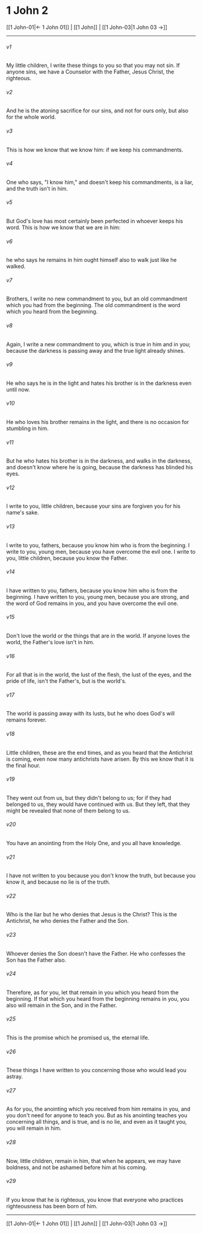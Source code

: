 # 1 John 2

[[1 John-01|← 1 John 01]] | [[1 John]] | [[1 John-03|1 John 03 →]]
***



###### v1 
My little children, I write these things to you so that you may not sin. If anyone sins, we have a Counselor with the Father, Jesus Christ, the righteous. 

###### v2 
And he is the atoning sacrifice for our sins, and not for ours only, but also for the whole world. 

###### v3 
This is how we know that we know him: if we keep his commandments. 

###### v4 
One who says, "I know him," and doesn't keep his commandments, is a liar, and the truth isn't in him. 

###### v5 
But God's love has most certainly been perfected in whoever keeps his word. This is how we know that we are in him: 

###### v6 
he who says he remains in him ought himself also to walk just like he walked. 

###### v7 
Brothers, I write no new commandment to you, but an old commandment which you had from the beginning. The old commandment is the word which you heard from the beginning. 

###### v8 
Again, I write a new commandment to you, which is true in him and in you; because the darkness is passing away and the true light already shines. 

###### v9 
He who says he is in the light and hates his brother is in the darkness even until now. 

###### v10 
He who loves his brother remains in the light, and there is no occasion for stumbling in him. 

###### v11 
But he who hates his brother is in the darkness, and walks in the darkness, and doesn't know where he is going, because the darkness has blinded his eyes. 

###### v12 
I write to you, little children, because your sins are forgiven you for his name's sake. 

###### v13 
I write to you, fathers, because you know him who is from the beginning. I write to you, young men, because you have overcome the evil one. I write to you, little children, because you know the Father. 

###### v14 
I have written to you, fathers, because you know him who is from the beginning. I have written to you, young men, because you are strong, and the word of God remains in you, and you have overcome the evil one. 

###### v15 
Don't love the world or the things that are in the world. If anyone loves the world, the Father's love isn't in him. 

###### v16 
For all that is in the world, the lust of the flesh, the lust of the eyes, and the pride of life, isn't the Father's, but is the world's. 

###### v17 
The world is passing away with its lusts, but he who does God's will remains forever. 

###### v18 
Little children, these are the end times, and as you heard that the Antichrist is coming, even now many antichrists have arisen. By this we know that it is the final hour. 

###### v19 
They went out from us, but they didn't belong to us; for if they had belonged to us, they would have continued with us. But they left, that they might be revealed that none of them belong to us. 

###### v20 
You have an anointing from the Holy One, and you all have knowledge. 

###### v21 
I have not written to you because you don't know the truth, but because you know it, and because no lie is of the truth. 

###### v22 
Who is the liar but he who denies that Jesus is the Christ? This is the Antichrist, he who denies the Father and the Son. 

###### v23 
Whoever denies the Son doesn't have the Father. He who confesses the Son has the Father also. 

###### v24 
Therefore, as for you, let that remain in you which you heard from the beginning. If that which you heard from the beginning remains in you, you also will remain in the Son, and in the Father. 

###### v25 
This is the promise which he promised us, the eternal life. 

###### v26 
These things I have written to you concerning those who would lead you astray. 

###### v27 
As for you, the anointing which you received from him remains in you, and you don't need for anyone to teach you. But as his anointing teaches you concerning all things, and is true, and is no lie, and even as it taught you, you will remain in him. 

###### v28 
Now, little children, remain in him, that when he appears, we may have boldness, and not be ashamed before him at his coming. 

###### v29 
If you know that he is righteous, you know that everyone who practices righteousness has been born of him.

***
[[1 John-01|← 1 John 01]] | [[1 John]] | [[1 John-03|1 John 03 →]]
